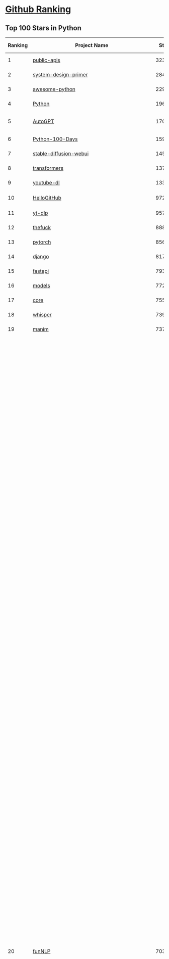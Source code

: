 [Github Ranking](../README.md)
==========

## Top 100 Stars in Python

| Ranking | Project Name | Stars | Forks | Language | Open Issues | Description | Last Commit |
| ------- | ------------ | ----- | ----- | -------- | ----------- | ----------- | ----------- |
| 1 | [public-apis](https://github.com/public-apis/public-apis) | 323604 | 34326 | Python | 421 | A collective list of free APIs | 2024-10-31T19:50:02Z |
| 2 | [system-design-primer](https://github.com/donnemartin/system-design-primer) | 284966 | 47554 | Python | 474 | Learn how to design large-scale systems. Prep for the system design interview.  Includes Anki flashcards. | 2024-12-02T01:10:39Z |
| 3 | [awesome-python](https://github.com/vinta/awesome-python) | 229946 | 25101 | Python | 431 | An opinionated list of awesome Python frameworks, libraries, software and resources. | 2024-08-11T17:10:18Z |
| 4 | [Python](https://github.com/TheAlgorithms/Python) | 196265 | 46082 | Python | 338 | All Algorithms implemented in Python | 2025-01-06T20:12:17Z |
| 5 | [AutoGPT](https://github.com/Significant-Gravitas/AutoGPT) | 170256 | 44770 | Python | 199 | AutoGPT is the vision of accessible AI for everyone, to use and to build on. Our mission is to provide the tools, so that you can focus on what matters. | 2025-01-08T23:31:02Z |
| 6 | [Python-100-Days](https://github.com/jackfrued/Python-100-Days) | 159566 | 52731 | Python | 729 | Python - 100天从新手到大师 | 2025-01-07T09:24:56Z |
| 7 | [stable-diffusion-webui](https://github.com/AUTOMATIC1111/stable-diffusion-webui) | 145536 | 27292 | Python | 2338 | Stable Diffusion web UI | 2024-12-28T22:57:08Z |
| 8 | [transformers](https://github.com/huggingface/transformers) | 137331 | 27488 | Python | 1510 | 🤗 Transformers: State-of-the-art Machine Learning for Pytorch, TensorFlow, and JAX. | 2025-01-08T22:17:58Z |
| 9 | [youtube-dl](https://github.com/ytdl-org/youtube-dl) | 133508 | 10156 | Python | 4204 | Command-line program to download videos from YouTube.com and other video sites | 2025-01-06T01:42:37Z |
| 10 | [HelloGitHub](https://github.com/521xueweihan/HelloGitHub) | 97218 | 9761 | Python | 178 | :octocat: 分享 GitHub 上有趣、入门级的开源项目。Share interesting, entry-level open source projects on GitHub. | 2024-12-27T10:04:44Z |
| 11 | [yt-dlp](https://github.com/yt-dlp/yt-dlp) | 95703 | 7512 | Python | 1825 | A feature-rich command-line audio/video downloader | 2024-12-26T01:19:17Z |
| 12 | [thefuck](https://github.com/nvbn/thefuck) | 88837 | 3560 | Python | 363 | Magnificent app which corrects your previous console command. | 2024-07-19T14:56:13Z |
| 13 | [pytorch](https://github.com/pytorch/pytorch) | 85656 | 23068 | Python | 15463 | Tensors and Dynamic neural networks in Python with strong GPU acceleration | 2025-01-09T02:48:31Z |
| 14 | [django](https://github.com/django/django) | 81765 | 32033 | Python | 296 | The Web framework for perfectionists with deadlines. | 2025-01-08T15:32:42Z |
| 15 | [fastapi](https://github.com/fastapi/fastapi) | 79333 | 6791 | Python | 317 | FastAPI framework, high performance, easy to learn, fast to code, ready for production | 2025-01-08T19:50:57Z |
| 16 | [models](https://github.com/tensorflow/models) | 77292 | 45727 | Python | 1249 | Models and examples built with TensorFlow | 2025-01-09T02:08:15Z |
| 17 | [core](https://github.com/home-assistant/core) | 75596 | 31831 | Python | 3312 | :house_with_garden: Open source home automation that puts local control and privacy first. | 2025-01-09T02:44:00Z |
| 18 | [whisper](https://github.com/openai/whisper) | 73992 | 8844 | Python | 86 | Robust Speech Recognition via Large-Scale Weak Supervision | 2025-01-04T20:56:17Z |
| 19 | [manim](https://github.com/3b1b/manim) | 73765 | 6445 | Python | 438 | Animation engine for explanatory math videos | 2025-01-08T16:22:03Z |
| 20 | [funNLP](https://github.com/fighting41love/funNLP) | 70395 | 14621 | Python | 131 | 中英文敏感词、语言检测、中外手机/电话归属地/运营商查询、名字推断性别、手机号抽取、身份证抽取、邮箱抽取、中日文人名库、中文缩写库、拆字词典、词汇情感值、停用词、反动词表、暴恐词表、繁简体转换、英文模拟中文发音、汪峰歌词生成器、职业名称词库、同义词库、反义词库、否定词库、汽车品牌词库、汽车零件词库、连续英文切割、各种中文词向量、公司名字大全、古诗词库、IT词库、财经词库、成语词库、地名词库、历史名人词库、诗词词库、医学词库、饮食词库、法律词库、汽车词库、动物词库、中文聊天语料、中文谣言数据、百度中文问答数据集、句子相似度匹配算法集合、bert资源、文本生成&摘要相关工具、cocoNLP信息抽取工具、国内电话号码正则匹配、清华大学XLORE:中英文跨语言百科知识图谱、清华大学人工智能技术系列报告、自然语言生成、NLU太难了系列、自动对联数据及机器人、用户名黑名单列表、罪名法务名词及分类模型、微信公众号语料、cs224n深度学习自然语言处理课程、中文手写汉字识别、中文自然语言处理 语料/数据集、变量命名神器、分词语料库+代码、任务型对话英文数据集、ASR 语音数据集 + 基于深度学习的中文语音识别系统、笑声检测器、Microsoft多语言数字/单位/如日期时间识别包、中华新华字典数据库及api(包括常用歇后语、成语、词语和汉字)、文档图谱自动生成、SpaCy 中文模型、Common Voice语音识别数据集新版、神经网络关系抽取、基于bert的命名实体识别、关键词(Keyphrase)抽取包pke、基于医疗领域知识图谱的问答系统、基于依存句法与语义角色标注的事件三元组抽取、依存句法分析4万句高质量标注数据、cnocr：用来做中文OCR的Python3包、中文人物关系知识图谱项目、中文nlp竞赛项目及代码汇总、中文字符数据、speech-aligner: 从“人声语音”及其“语言文本”产生音素级别时间对齐标注的工具、AmpliGraph: 知识图谱表示学习(Python)库：知识图谱概念链接预测、Scattertext 文本可视化(python)、语言/知识表示工具：BERT & ERNIE、中文对比英文自然语言处理NLP的区别综述、Synonyms中文近义词工具包、HarvestText领域自适应文本挖掘工具（新词发现-情感分析-实体链接等）、word2word：(Python)方便易用的多语言词-词对集：62种语言/3,564个多语言对、语音识别语料生成工具：从具有音频/字幕的在线视频创建自动语音识别(ASR)语料库、构建医疗实体识别的模型（包含词典和语料标注）、单文档非监督的关键词抽取、Kashgari中使用gpt-2语言模型、开源的金融投资数据提取工具、文本自动摘要库TextTeaser: 仅支持英文、人民日报语料处理工具集、一些关于自然语言的基本模型、基于14W歌曲知识库的问答尝试--功能包括歌词接龙and已知歌词找歌曲以及歌曲歌手歌词三角关系的问答、基于Siamese bilstm模型的相似句子判定模型并提供训练数据集和测试数据集、用Transformer编解码模型实现的根据Hacker News文章标题自动生成评论、用BERT进行序列标记和文本分类的模板代码、LitBank：NLP数据集——支持自然语言处理和计算人文学科任务的100部带标记英文小说语料、百度开源的基准信息抽取系统、虚假新闻数据集、Facebook: LAMA语言模型分析，提供Transformer-XL/BERT/ELMo/GPT预训练语言模型的统一访问接口、CommonsenseQA：面向常识的英文QA挑战、中文知识图谱资料、数据及工具、各大公司内部里大牛分享的技术文档 PDF 或者 PPT、自然语言生成SQL语句（英文）、中文NLP数据增强（EDA）工具、英文NLP数据增强工具 、基于医药知识图谱的智能问答系统、京东商品知识图谱、基于mongodb存储的军事领域知识图谱问答项目、基于远监督的中文关系抽取、语音情感分析、中文ULMFiT-情感分析-文本分类-语料及模型、一个拍照做题程序、世界各国大规模人名库、一个利用有趣中文语料库 qingyun 训练出来的中文聊天机器人、中文聊天机器人seqGAN、省市区镇行政区划数据带拼音标注、教育行业新闻语料库包含自动文摘功能、开放了对话机器人-知识图谱-语义理解-自然语言处理工具及数据、中文知识图谱：基于百度百科中文页面-抽取三元组信息-构建中文知识图谱、masr: 中文语音识别-提供预训练模型-高识别率、Python音频数据增广库、中文全词覆盖BERT及两份阅读理解数据、ConvLab：开源多域端到端对话系统平台、中文自然语言处理数据集、基于最新版本rasa搭建的对话系统、基于TensorFlow和BERT的管道式实体及关系抽取、一个小型的证券知识图谱/知识库、复盘所有NLP比赛的TOP方案、OpenCLaP：多领域开源中文预训练语言模型仓库、UER：基于不同语料+编码器+目标任务的中文预训练模型仓库、中文自然语言处理向量合集、基于金融-司法领域(兼有闲聊性质)的聊天机器人、g2pC：基于上下文的汉语读音自动标记模块、Zincbase 知识图谱构建工具包、诗歌质量评价/细粒度情感诗歌语料库、快速转化「中文数字」和「阿拉伯数字」、百度知道问答语料库、基于知识图谱的问答系统、jieba_fast 加速版的jieba、正则表达式教程、中文阅读理解数据集、基于BERT等最新语言模型的抽取式摘要提取、Python利用深度学习进行文本摘要的综合指南、知识图谱深度学习相关资料整理、维基大规模平行文本语料、StanfordNLP 0.2.0：纯Python版自然语言处理包、NeuralNLP-NeuralClassifier：腾讯开源深度学习文本分类工具、端到端的封闭域对话系统、中文命名实体识别：NeuroNER vs. BertNER、新闻事件线索抽取、2019年百度的三元组抽取比赛：“科学空间队”源码、基于依存句法的开放域文本知识三元组抽取和知识库构建、中文的GPT2训练代码、ML-NLP - 机器学习(Machine Learning)NLP面试中常考到的知识点和代码实现、nlp4han:中文自然语言处理工具集(断句/分词/词性标注/组块/句法分析/语义分析/NER/N元语法/HMM/代词消解/情感分析/拼写检查、XLM：Facebook的跨语言预训练语言模型、用基于BERT的微调和特征提取方法来进行知识图谱百度百科人物词条属性抽取、中文自然语言处理相关的开放任务-数据集-当前最佳结果、CoupletAI - 基于CNN+Bi-LSTM+Attention 的自动对对联系统、抽象知识图谱、MiningZhiDaoQACorpus - 580万百度知道问答数据挖掘项目、brat rapid annotation tool: 序列标注工具、大规模中文知识图谱数据：1.4亿实体、数据增强在机器翻译及其他nlp任务中的应用及效果、allennlp阅读理解:支持多种数据和模型、PDF表格数据提取工具 、 Graphbrain：AI开源软件库和科研工具，目的是促进自动意义提取和文本理解以及知识的探索和推断、简历自动筛选系统、基于命名实体识别的简历自动摘要、中文语言理解测评基准，包括代表性的数据集&基准模型&语料库&排行榜、树洞 OCR 文字识别 、从包含表格的扫描图片中识别表格和文字、语声迁移、Python口语自然语言处理工具集(英文)、 similarity：相似度计算工具包，java编写、海量中文预训练ALBERT模型 、Transformers 2.0 、基于大规模音频数据集Audioset的音频增强 、Poplar：网页版自然语言标注工具、图片文字去除，可用于漫画翻译 、186种语言的数字叫法库、Amazon发布基于知识的人-人开放领域对话数据集 、中文文本纠错模块代码、繁简体转换 、 Python实现的多种文本可读性评价指标、类似于人名/地名/组织机构名的命名体识别数据集 、东南大学《知识图谱》研究生课程(资料)、. 英文拼写检查库 、 wwsearch是企业微信后台自研的全文检索引擎、CHAMELEON：深度学习新闻推荐系统元架构 、 8篇论文梳理BERT相关模型进展与反思、DocSearch：免费文档搜索引擎、 LIDA：轻量交互式对话标注工具 、aili - the fastest in-memory index in the East 东半球最快并发索引 、知识图谱车音工作项目、自然语言生成资源大全 、中日韩分词库mecab的Python接口库、中文文本摘要/关键词提取、汉字字符特征提取器 (featurizer)，提取汉字的特征（发音特征、字形特征）用做深度学习的特征、中文生成任务基准测评 、中文缩写数据集、中文任务基准测评 - 代表性的数据集-基准(预训练)模型-语料库-baseline-工具包-排行榜、PySS3：面向可解释AI的SS3文本分类器机器可视化工具 、中文NLP数据集列表、COPE - 格律诗编辑程序、doccano：基于网页的开源协同多语言文本标注工具 、PreNLP：自然语言预处理库、简单的简历解析器，用来从简历中提取关键信息、用于中文闲聊的GPT2模型：GPT2-chitchat、基于检索聊天机器人多轮响应选择相关资源列表(Leaderboards、Datasets、Papers)、(Colab)抽象文本摘要实现集锦(教程 、词语拼音数据、高效模糊搜索工具、NLP数据增广资源集、微软对话机器人框架 、 GitHub Typo Corpus：大规模GitHub多语言拼写错误/语法错误数据集、TextCluster：短文本聚类预处理模块 Short text cluster、面向语音识别的中文文本规范化、BLINK：最先进的实体链接库、BertPunc：基于BERT的最先进标点修复模型、Tokenizer：快速、可定制的文本词条化库、中文语言理解测评基准，包括代表性的数据集、基准(预训练)模型、语料库、排行榜、spaCy 医学文本挖掘与信息提取 、 NLP任务示例项目代码集、 python拼写检查库、chatbot-list - 行业内关于智能客服、聊天机器人的应用和架构、算法分享和介绍、语音质量评价指标(MOSNet, BSSEval, STOI, PESQ, SRMR)、 用138GB语料训练的法文RoBERTa预训练语言模型 、BERT-NER-Pytorch：三种不同模式的BERT中文NER实验、无道词典 - 有道词典的命令行版本，支持英汉互查和在线查询、2019年NLP亮点回顾、 Chinese medical dialogue data 中文医疗对话数据集 、最好的汉字数字(中文数字)-阿拉伯数字转换工具、 基于百科知识库的中文词语多词义/义项获取与特定句子词语语义消歧、awesome-nlp-sentiment-analysis - 情感分析、情绪原因识别、评价对象和评价词抽取、LineFlow：面向所有深度学习框架的NLP数据高效加载器、中文医学NLP公开资源整理 、MedQuAD：(英文)医学问答数据集、将自然语言数字串解析转换为整数和浮点数、Transfer Learning in Natural Language Processing (NLP) 、面向语音识别的中文/英文发音辞典、Tokenizers：注重性能与多功能性的最先进分词器、CLUENER 细粒度命名实体识别 Fine Grained Named Entity Recognition、 基于BERT的中文命名实体识别、中文谣言数据库、NLP数据集/基准任务大列表、nlp相关的一些论文及代码, 包括主题模型、词向量(Word Embedding)、命名实体识别(NER)、文本分类(Text Classificatin)、文本生成(Text Generation)、文本相似性(Text Similarity)计算等，涉及到各种与nlp相关的算法，基于keras和tensorflow 、Python文本挖掘/NLP实战示例、 Blackstone：面向非结构化法律文本的spaCy pipeline和NLP模型通过同义词替换实现文本“变脸” 、中文 预训练 ELECTREA 模型: 基于对抗学习 pretrain Chinese Model 、albert-chinese-ner - 用预训练语言模型ALBERT做中文NER 、基于GPT2的特定主题文本生成/文本增广、开源预训练语言模型合集、多语言句向量包、编码、标记和实现：一种可控高效的文本生成方法、 英文脏话大列表 、attnvis：GPT2、BERT等transformer语言模型注意力交互可视化、CoVoST：Facebook发布的多语种语音-文本翻译语料库，包括11种语言(法语、德语、荷兰语、俄语、西班牙语、意大利语、土耳其语、波斯语、瑞典语、蒙古语和中文)的语音、文字转录及英文译文、Jiagu自然语言处理工具 - 以BiLSTM等模型为基础，提供知识图谱关系抽取 中文分词 词性标注 命名实体识别 情感分析 新词发现 关键词 文本摘要 文本聚类等功能、用unet实现对文档表格的自动检测，表格重建、NLP事件提取文献资源列表 、 金融领域自然语言处理研究资源大列表、CLUEDatasetSearch - 中英文NLP数据集：搜索所有中文NLP数据集，附常用英文NLP数据集 、medical_NER - 中文医学知识图谱命名实体识别 、(哈佛)讲因果推理的免费书、知识图谱相关学习资料/数据集/工具资源大列表、Forte：灵活强大的自然语言处理pipeline工具集 、Python字符串相似性算法库、PyLaia：面向手写文档分析的深度学习工具包、TextFooler：针对文本分类/推理的对抗文本生成模块、Haystack：灵活、强大的可扩展问答(QA)框架、中文关键短语抽取工具 | 2024-05-10T07:38:24Z |
| 21 | [flask](https://github.com/pallets/flask) | 68521 | 16249 | Python | 6 | The Python micro framework for building web applications. | 2025-01-05T17:10:05Z |
| 22 | [devops-exercises](https://github.com/bregman-arie/devops-exercises) | 67257 | 15046 | Python | 35 | Linux, Jenkins, AWS, SRE, Prometheus, Docker, Python, Ansible, Git, Kubernetes, Terraform, OpenStack, SQL, NoSQL, Azure, GCP, DNS, Elastic, Network, Virtualization. DevOps Interview Questions | 2024-12-28T12:40:46Z |
| 23 | [gpt_academic](https://github.com/binary-husky/gpt_academic) | 66792 | 8192 | Python | 408 | 为GPT/GLM等LLM大语言模型提供实用化交互接口，特别优化论文阅读/润色/写作体验，模块化设计，支持自定义快捷按钮&函数插件，支持Python和C++等项目剖析&自译解功能，PDF/LaTex论文翻译&总结功能，支持并行问询多种LLM模型，支持chatglm3等本地模型。接入通义千问, deepseekcoder, 讯飞星火, 文心一言, llama2, rwkv, claude2, moss等。 | 2025-01-05T13:20:26Z |
| 24 | [screenshot-to-code](https://github.com/abi/screenshot-to-code) | 66649 | 8096 | Python | 102 | Drop in a screenshot and convert it to clean code (HTML/Tailwind/React/Vue) | 2025-01-08T22:04:48Z |
| 25 | [awesome-machine-learning](https://github.com/josephmisiti/awesome-machine-learning) | 66557 | 14723 | Python | 0 | A curated list of awesome Machine Learning frameworks, libraries and software. | 2024-12-16T21:26:20Z |
| 26 | [d2l-zh](https://github.com/d2l-ai/d2l-zh) | 64915 | 11162 | Python | 101 | 《动手学深度学习》：面向中文读者、能运行、可讨论。中英文版被70多个国家的500多所大学用于教学。 | 2024-07-30T09:32:19Z |
| 27 | [cpython](https://github.com/python/cpython) | 64647 | 30823 | Python | 8970 | The Python programming language | 2025-01-08T23:38:02Z |
| 28 | [ansible](https://github.com/ansible/ansible) | 63613 | 23939 | Python | 914 | Ansible is a radically simple IT automation platform that makes your applications and systems easier to deploy and maintain. Automate everything from code deployment to network configuration to cloud management, in a language that approaches plain English, using SSH, with no agents to install on remote systems. https://docs.ansible.com. | 2025-01-08T16:26:42Z |
| 29 | [gpt4free](https://github.com/xtekky/gpt4free) | 62990 | 13482 | Python | 25 | The official gpt4free repository \| various collection of powerful language models | 2025-01-08T18:30:11Z |
| 30 | [ComfyUI](https://github.com/comfyanonymous/ComfyUI) | 62850 | 6711 | Python | 1916 | The most powerful and modular diffusion model GUI, api and backend with a graph/nodes interface. | 2025-01-09T00:06:04Z |
| 31 | [PayloadsAllTheThings](https://github.com/swisskyrepo/PayloadsAllTheThings) | 62369 | 14849 | Python | 15 | A list of useful payloads and bypass for Web Application Security and Pentest/CTF | 2024-12-04T11:10:42Z |
| 32 | [keras](https://github.com/keras-team/keras) | 62340 | 19477 | Python | 254 | Deep Learning for humans | 2025-01-09T00:22:54Z |
| 33 | [sherlock](https://github.com/sherlock-project/sherlock) | 61621 | 7084 | Python | 214 | Hunt down social media accounts by username across social networks | 2024-11-13T21:56:34Z |
| 34 | [scikit-learn](https://github.com/scikit-learn/scikit-learn) | 60684 | 25492 | Python | 2114 | scikit-learn: machine learning in Python | 2025-01-08T21:31:20Z |
| 35 | [open-interpreter](https://github.com/OpenInterpreter/open-interpreter) | 57756 | 4956 | Python | 233 | A natural language interface for computers | 2024-12-10T20:09:11Z |
| 36 | [annotated_deep_learning_paper_implementations](https://github.com/labmlai/annotated_deep_learning_paper_implementations) | 57750 | 5885 | Python | 32 | 🧑‍🏫 60+ Implementations/tutorials of deep learning papers with side-by-side notes 📝; including transformers (original, xl, switch, feedback, vit, ...), optimizers (adam, adabelief, sophia, ...), gans(cyclegan, stylegan2, ...), 🎮 reinforcement learning (ppo, dqn), capsnet, distillation, ... 🧠 | 2024-08-24T09:18:59Z |
| 37 | [new-pac](https://github.com/Alvin9999/new-pac) | 57444 | 9634 | Python | 413 | 翻墙-科学上网、自由上网、免费科学上网、免费翻墙、fanqiang、油管youtube/视频下载、软件、VPN、一键翻墙浏览器，vps一键搭建翻墙服务器脚本/教程，免费shadowsocks/ss/ssr/v2ray/goflyway账号/节点，翻墙梯子，电脑、手机、iOS、安卓、windows、Mac、Linux、路由器翻墙、科学上网、youtube视频下载、youtube油管镜像/免翻墙网站、美区apple id共享账号、翻墙-科学上网-梯子 | 2025-01-09T02:45:30Z |
| 38 | [llama](https://github.com/meta-llama/llama) | 57136 | 9647 | Python | 469 | Inference code for Llama models | 2024-08-18T07:07:28Z |
| 39 | [localstack](https://github.com/localstack/localstack) | 57011 | 4045 | Python | 325 | 💻 A fully functional local AWS cloud stack. Develop and test your cloud & Serverless apps offline | 2025-01-08T17:26:18Z |
| 40 | [private-gpt](https://github.com/zylon-ai/private-gpt) | 54730 | 7359 | Python | 254 | Interact with your documents using the power of GPT, 100% privately, no data leaks | 2024-11-13T19:30:32Z |
| 41 | [you-get](https://github.com/soimort/you-get) | 54299 | 9675 | Python | 378 | :arrow_double_down: Dumb downloader that scrapes the web | 2025-01-04T02:13:08Z |
| 42 | [face_recognition](https://github.com/ageitgey/face_recognition) | 53875 | 13526 | Python | 794 | The world's simplest facial recognition api for Python and the command line | 2024-08-21T06:22:36Z |
| 43 | [scrapy](https://github.com/scrapy/scrapy) | 53727 | 10610 | Python | 617 | Scrapy, a fast high-level web crawling & scraping framework for Python. | 2025-01-08T16:28:51Z |
| 44 | [Real-Time-Voice-Cloning](https://github.com/CorentinJ/Real-Time-Voice-Cloning) | 53162 | 8849 | Python | 215 | Clone a voice in 5 seconds to generate arbitrary speech in real-time | 2024-08-14T19:54:03Z |
| 45 | [faceswap](https://github.com/deepfakes/faceswap) | 52821 | 13266 | Python | 30 | Deepfakes Software For All | 2024-11-19T23:13:32Z |
| 46 | [gpt-engineer](https://github.com/AntonOsika/gpt-engineer) | 52811 | 6880 | Python | 29 | Platform to experiment with the AI Software Engineer. Terminal based. NOTE: Very different from https://gptengineer.app | 2024-11-17T22:47:32Z |
| 47 | [requests](https://github.com/psf/requests) | 52333 | 9339 | Python | 262 | A simple, yet elegant, HTTP library. | 2024-12-23T16:06:01Z |
| 48 | [yolov5](https://github.com/ultralytics/yolov5) | 51834 | 16539 | Python | 209 | YOLOv5 🚀 in PyTorch > ONNX > CoreML > TFLite | 2025-01-06T20:25:14Z |
| 49 | [openpilot](https://github.com/commaai/openpilot) | 51541 | 9276 | Python | 161 | openpilot is an operating system for robotics. Currently, it upgrades the driver assistance system on 275+ supported cars. | 2025-01-09T02:39:09Z |
| 50 | [hackingtool](https://github.com/Z4nzu/hackingtool) | 51254 | 5514 | Python | 52 | ALL IN ONE Hacking Tool For Hackers | 2024-07-31T13:30:04Z |
| 51 | [rich](https://github.com/Textualize/rich) | 50242 | 1757 | Python | 231 | Rich is a Python library for rich text and beautiful formatting in the terminal. | 2024-12-02T16:01:57Z |
| 52 | [grok-1](https://github.com/xai-org/grok-1) | 49762 | 8342 | Python | 107 | Grok open release | 2024-08-30T04:17:25Z |
| 53 | [professional-programming](https://github.com/charlax/professional-programming) | 47106 | 3739 | Python | 2 | A collection of learning resources for curious software engineers | 2024-12-23T03:33:32Z |
| 54 | [big-list-of-naughty-strings](https://github.com/minimaxir/big-list-of-naughty-strings) | 46787 | 2147 | Python | 105 | The Big List of Naughty Strings is a list of strings which have a high probability of causing issues when used as user-input data. | 2024-04-18T03:26:59Z |
| 55 | [MetaGPT](https://github.com/geekan/MetaGPT) | 46521 | 5529 | Python | 89 | 🌟 The Multi-Agent Framework: First AI Software Company, Towards Natural Language Programming | 2024-12-18T02:20:32Z |
| 56 | [PaddleOCR](https://github.com/PaddlePaddle/PaddleOCR) | 45586 | 7922 | Python | 120 | Awesome multilingual OCR toolkits based on PaddlePaddle (practical ultra lightweight OCR system, support 80+ languages recognition, provide data annotation and synthesis tools, support training and deployment among server, mobile, embedded and IoT devices) | 2025-01-08T09:31:41Z |
| 57 | [pandas](https://github.com/pandas-dev/pandas) | 44229 | 18107 | Python | 3675 | Flexible and powerful data analysis / manipulation library for Python, providing labeled data structures similar to R data.frame objects, statistical functions, and much more | 2025-01-08T23:06:32Z |
| 58 | [30-Days-Of-Python](https://github.com/Asabeneh/30-Days-Of-Python) | 43787 | 8367 | Python | 201 | 30 days of Python programming challenge is a step-by-step guide to learn the Python programming language in 30 days. This challenge may take more than100 days, follow your own pace.  These videos may help too: https://www.youtube.com/channel/UC7PNRuno1rzYPb1xLa4yktw | 2024-10-09T08:43:32Z |
| 59 | [Fooocus](https://github.com/lllyasviel/Fooocus) | 42470 | 6165 | Python | 248 | Focus on prompting and generating | 2024-08-21T01:49:14Z |
| 60 | [langflow](https://github.com/langflow-ai/langflow) | 42446 | 4739 | Python | 302 | Langflow is a low-code app builder for RAG and multi-agent AI applications. It’s Python-based and agnostic to any model, API, or database. | 2025-01-09T00:12:53Z |
| 61 | [OpenHands](https://github.com/All-Hands-AI/OpenHands) | 42275 | 4669 | Python | 272 | 🙌 OpenHands: Code Less, Make More | 2025-01-09T02:39:55Z |
| 62 | [Deep-Live-Cam](https://github.com/hacksider/Deep-Live-Cam) | 42148 | 6192 | Python | 31 | real time face swap and one-click video deepfake with only a single image | 2025-01-07T11:03:22Z |
| 63 | [text-generation-webui](https://github.com/oobabooga/text-generation-webui) | 41526 | 5409 | Python | 237 | A Gradio web UI for Large Language Models with support for multiple inference backends. | 2025-01-09T00:17:31Z |
| 64 | [ChatGLM-6B](https://github.com/THUDM/ChatGLM-6B) | 40955 | 5237 | Python | 596 | ChatGLM-6B: An Open Bilingual Dialogue Language Model \| 开源双语对话语言模型 | 2024-06-27T04:05:25Z |
| 65 | [python-patterns](https://github.com/faif/python-patterns) | 40742 | 6950 | Python | 14 | A collection of design patterns/idioms in Python | 2024-09-05T20:53:59Z |
| 66 | [diagrams](https://github.com/mingrammer/diagrams) | 40079 | 2562 | Python | 377 | :art: Diagram as Code for prototyping cloud system architectures | 2025-01-06T04:45:28Z |
| 67 | [ailearning](https://github.com/apachecn/ailearning) | 39876 | 11483 | Python | 2 | AiLearning：数据分析+机器学习实战+线性代数+PyTorch+NLTK+TF2 | 2024-11-12T16:21:55Z |
| 68 | [odoo](https://github.com/odoo/odoo) | 39856 | 25798 | Python | 7293 | Odoo. Open Source Apps To Grow Your Business. | 2025-01-09T02:17:24Z |
| 69 | [stablediffusion](https://github.com/Stability-AI/stablediffusion) | 39711 | 5102 | Python | 292 | High-Resolution Image Synthesis with Latent Diffusion Models | 2024-10-10T21:28:57Z |
| 70 | [sentry](https://github.com/getsentry/sentry) | 39574 | 4242 | Python | 2228 | Developer-first error tracking and performance monitoring | 2025-01-09T02:49:10Z |
| 71 | [black](https://github.com/psf/black) | 39412 | 2497 | Python | 387 | The uncompromising Python code formatter | 2025-01-07T19:50:57Z |
| 72 | [ColossalAI](https://github.com/hpcaitech/ColossalAI) | 39008 | 4349 | Python | 447 | Making large AI models cheaper, faster and more accessible | 2025-01-08T03:51:50Z |
| 73 | [cheat.sh](https://github.com/chubin/cheat.sh) | 38761 | 1802 | Python | 137 | the only cheat sheet you need | 2024-12-31T17:50:52Z |
| 74 | [Deep-Learning-Papers-Reading-Roadmap](https://github.com/floodsung/Deep-Learning-Papers-Reading-Roadmap) | 38581 | 7335 | Python | 89 | Deep Learning papers reading roadmap for anyone who are eager to learn this amazing tech! | 2022-11-27T13:18:32Z |
| 75 | [bert](https://github.com/google-research/bert) | 38489 | 9637 | Python | 887 | TensorFlow code and pre-trained models for BERT | 2024-07-23T23:39:41Z |
| 76 | [GPT-SoVITS](https://github.com/RVC-Boss/GPT-SoVITS) | 38412 | 4340 | Python | 706 | 1 min voice data can also be used to train a good TTS model! (few shot voice cloning) | 2025-01-02T03:16:32Z |
| 77 | [nanoGPT](https://github.com/karpathy/nanoGPT) | 38357 | 6190 | Python | 274 | The simplest, fastest repository for training/finetuning medium-sized GPTs. | 2024-12-09T23:53:04Z |
| 78 | [airflow](https://github.com/apache/airflow) | 38215 | 14490 | Python | 1215 | Apache Airflow - A platform to programmatically author, schedule, and monitor workflows | 2025-01-09T00:27:23Z |
| 79 | [llama_index](https://github.com/run-llama/llama_index) | 37874 | 5442 | Python | 663 | LlamaIndex is a data framework for your LLM applications | 2025-01-08T21:17:33Z |
| 80 | [LLaMA-Factory](https://github.com/hiyouga/LLaMA-Factory) | 37543 | 4631 | Python | 277 | Unified Efficient Fine-Tuning of 100+ LLMs (ACL 2024) | 2025-01-08T10:18:49Z |
| 81 | [mitmproxy](https://github.com/mitmproxy/mitmproxy) | 37473 | 4080 | Python | 366 | An interactive TLS-capable intercepting HTTP proxy for penetration testers and software developers. | 2025-01-08T21:03:46Z |
| 82 | [FastChat](https://github.com/lm-sys/FastChat) | 37457 | 4578 | Python | 915 | An open platform for training, serving, and evaluating large language models. Release repo for Vicuna and Chatbot Arena. | 2024-12-26T23:42:40Z |
| 83 | [Open-Assistant](https://github.com/LAION-AI/Open-Assistant) | 37173 | 3252 | Python | 290 | OpenAssistant is a chat-based assistant that understands tasks, can interact with third-party systems, and retrieve information dynamically to do so. | 2024-08-17T01:55:35Z |
| 84 | [quivr](https://github.com/QuivrHQ/quivr) | 37058 | 3607 | Python | 89 | Opiniated RAG for integrating GenAI in your apps 🧠   Focus on your product rather than the RAG. Easy integration in existing products with customisation!  Any LLM: GPT4, Groq, Llama. Any Vectorstore: PGVector, Faiss. Any Files. Anyway you want.  | 2025-01-06T09:42:31Z |
| 85 | [interview_internal_reference](https://github.com/0voice/interview_internal_reference) | 36743 | 9444 | Python | 31 | 2023年最新总结，阿里，腾讯，百度，美团，头条等技术面试题目，以及答案，专家出题人分析汇总。 | 2024-05-20T12:04:02Z |
| 86 | [python-cheatsheet](https://github.com/gto76/python-cheatsheet) | 36688 | 6490 | Python | 23 | Comprehensive Python Cheatsheet | 2025-01-05T16:07:00Z |
| 87 | [TTS](https://github.com/coqui-ai/TTS) | 36649 | 4529 | Python | 23 | 🐸💬 - a deep learning toolkit for Text-to-Speech, battle-tested in research and production | 2024-08-16T12:07:14Z |
| 88 | [streamlit](https://github.com/streamlit/streamlit) | 36588 | 3155 | Python | 1003 | Streamlit — A faster way to build and share data apps. | 2025-01-09T01:24:48Z |
| 89 | [WeChatMsg](https://github.com/LC044/WeChatMsg) | 36180 | 3754 | Python | 68 | 提取微信聊天记录，将其导出成HTML、Word、Excel文档永久保存，对聊天记录进行分析生成年度聊天报告，用聊天数据训练专属于个人的AI聊天助手 | 2025-01-02T13:14:29Z |
| 90 | [DeepSpeed](https://github.com/microsoft/DeepSpeed) | 36160 | 4184 | Python | 1104 | DeepSpeed is a deep learning optimization library that makes distributed training and inference easy, efficient, and effective. | 2025-01-09T01:18:37Z |
| 91 | [GFPGAN](https://github.com/TencentARC/GFPGAN) | 36127 | 5976 | Python | 376 | GFPGAN aims at developing Practical Algorithms for Real-world Face Restoration. | 2024-07-26T18:44:02Z |
| 92 | [wtfpython](https://github.com/satwikkansal/wtfpython) | 35949 | 2662 | Python | 81 | What the f*ck Python? 😱 | 2024-11-26T15:56:16Z |
| 93 | [DragGAN](https://github.com/XingangPan/DragGAN) | 35820 | 3454 | Python | 153 | Official Code for DragGAN (SIGGRAPH 2023) | 2024-05-18T17:51:40Z |
| 94 | [MockingBird](https://github.com/babysor/MockingBird) | 35613 | 5221 | Python | 479 | 🚀AI拟声: 5秒内克隆您的声音并生成任意语音内容 Clone a voice in 5 seconds to generate arbitrary speech in real-time | 2024-11-15T05:00:29Z |
| 95 | [ultralytics](https://github.com/ultralytics/ultralytics) | 35126 | 6744 | Python | 1050 | Ultralytics YOLO11 🚀 | 2025-01-08T20:14:43Z |
| 96 | [gym](https://github.com/openai/gym) | 35101 | 8623 | Python | 123 | A toolkit for developing and comparing reinforcement learning algorithms. | 2024-10-11T20:07:05Z |
| 97 | [gradio](https://github.com/gradio-app/gradio) | 35090 | 2650 | Python | 461 | Build and share delightful machine learning apps, all in Python. 🌟 Star to support our work! | 2025-01-09T02:04:00Z |
| 98 | [ray](https://github.com/ray-project/ray) | 34802 | 5917 | Python | 4267 | Ray is an AI compute engine. Ray consists of a core distributed runtime and a set of AI Libraries for accelerating ML workloads. | 2025-01-08T23:54:24Z |
| 99 | [OpenBB](https://github.com/OpenBB-finance/OpenBB) | 34767 | 3177 | Python | 51 | Investment Research for Everyone, Everywhere. | 2025-01-08T23:13:48Z |
| 100 | [TaskMatrix](https://github.com/chenfei-wu/TaskMatrix) | 34549 | 3311 | Python | 258 |  | 2024-01-06T02:41:20Z |
